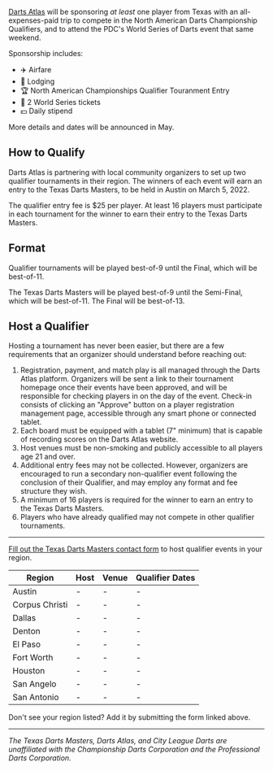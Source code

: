 [Darts Atlas](https://dartsatlas.com) will be sponsoring *at least* one player from Texas with an all-expenses-paid trip to compete in the North American Darts Championship Qualifiers, and to attend the PDC's World Series of Darts event that same weekend.

Sponsorship includes:

- :airplane: Airfare
- :hotel: Lodging
- :trophy: North American Championships Qualifier Touranment Entry
- :ticket: 2 World Series tickets
- :dollar: Daily stipend

More details and dates will be announced in May.

## How to Qualify

Darts Atlas is partnering with local community organizers to set up two qualifier tournaments in their region. The winners of each event will earn an entry to the Texas Darts Masters, to be held in Austin on March 5, 2022.

The qualifier entry fee is $25 per player. At least 16 players must participate in each tournament for the winner to earn their entry to the Texas Darts Masters.

## Format

Qualifier tournaments will be played best-of-9 until the Final, which will be best-of-11.

The Texas Darts Masters will be played best-of-9 until the Semi-Final, which will be best-of-11. The Final will be best-of-13.

## Host a Qualifier

Hosting a tournament has never been easier, but there are a few requirements that an organizer should understand before reaching out:

1. Registration, payment, and match play is all managed through the Darts Atlas platform. Organizers will be sent a link to their tournament homepage once their events have been approved, and will be responsible for checking players in on the day of the event. Check-in consists of clicking an "Approve" button on a player registration management page, accessible through any smart phone or connected tablet.
2. Each board must be equipped with a tablet (7" minimum) that is capable of recording scores on the Darts Atlas website.
3. Host venues must be non-smoking and publicly accessible to all players age 21 and over.
4. Additional entry fees may not be collected. However, organizers are encouraged to run a secondary non-qualifier event following the conclusion of their Qualifier, and may employ any format and fee structure they wish.
5. A minimum of 16 players is required for the winner to earn an entry to the Texas Darts Masters.
6. Players who have already qualified may not compete in other qualifier tournaments.

---

[Fill out the Texas Darts Masters contact form](https://www.cityleaguedarts.com/texas-darts-masters) to host qualifier events in your region.

| Region         | Host | Venue | Qualifier Dates |
| -------------- | ---- | ----- | --------------- |
| Austin         | -    | -     | -               |
| Corpus Christi | -    | -     | -               |
| Dallas         | -    | -     | -               |
| Denton         | -    | -     | -               |
| El Paso        | -    | -     | -               |
| Fort Worth     | -    | -     | -               |
| Houston        | -    | -     | -               |
| San Angelo     | -    | -     | -               |
| San Antonio    | -    | -     | -               |

Don't see your region listed? Add it by submitting the form linked above.

---

_The Texas Darts Masters, Darts Atlas, and City League Darts are unaffiliated with the Championship Darts Corporation and the Professional Darts Corporation._


